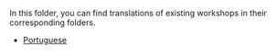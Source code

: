 In this folder, you can find translations of existing workshops in their corresponding folders.

- [Portuguese](./pt/README.md)
